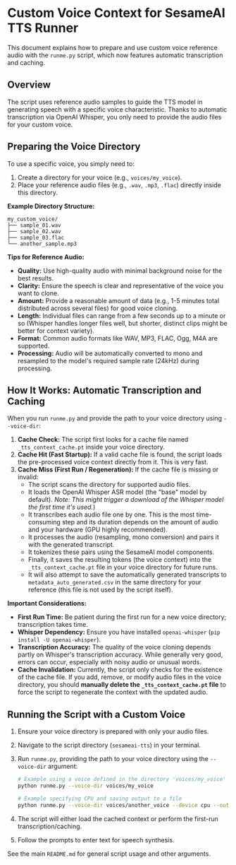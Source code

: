 # Custom Voice Context for SesameAI TTS Runner

This document explains how to prepare and use custom voice reference audio with the `runme.py` script, which now features automatic transcription and caching.

## Overview

The script uses reference audio samples to guide the TTS model in generating speech with a specific voice characteristic. Thanks to automatic transcription via OpenAI Whisper, you only need to provide the audio files for your custom voice.

## Preparing the Voice Directory

To use a specific voice, you simply need to:

1.  Create a directory for your voice (e.g., `voices/my_voice`).
2.  Place your reference audio files (e.g., `.wav`, `.mp3`, `.flac`) directly inside this directory.

**Example Directory Structure:**

```
my_custom_voice/
├── sample_01.wav
├── sample_02.wav
├── sample_03.flac
└── another_sample.mp3
```

**Tips for Reference Audio:**

*   **Quality:** Use high-quality audio with minimal background noise for the best results.
*   **Clarity:** Ensure the speech is clear and representative of the voice you want to clone.
*   **Amount:** Provide a reasonable amount of data (e.g., 1-5 minutes total distributed across several files) for good voice cloning.
*   **Length:** Individual files can range from a few seconds up to a minute or so (Whisper handles longer files well, but shorter, distinct clips might be better for context variety).
*   **Format:** Common audio formats like WAV, MP3, FLAC, Ogg, M4A are supported.
*   **Processing:** Audio will be automatically converted to mono and resampled to the model's required sample rate (24kHz) during processing.

## How It Works: Automatic Transcription and Caching

When you run `runme.py` and provide the path to your voice directory using `--voice-dir`:

1.  **Cache Check:** The script first looks for a cache file named `_tts_context_cache.pt` inside your voice directory.
2.  **Cache Hit (Fast Startup):** If a valid cache file is found, the script loads the pre-processed voice context directly from it. This is very fast.
3.  **Cache Miss (First Run / Regeneration):** If the cache file is missing or invalid:
    *   The script scans the directory for supported audio files.
    *   It loads the OpenAI Whisper ASR model (the "base" model by default). *Note: This might trigger a download of the Whisper model the first time it's used.*)
    *   It transcribes each audio file one by one. This is the most time-consuming step and its duration depends on the amount of audio and your hardware (GPU highly recommended).
    *   It processes the audio (resampling, mono conversion) and pairs it with the generated transcript.
    *   It tokenizes these pairs using the SesameAI model components.
    *   Finally, it saves the resulting tokens (the voice context) into the `_tts_context_cache.pt` file in your voice directory for future runs.
    *   It will also attempt to save the automatically generated transcripts to `metadata_auto_generated.csv` in the same directory for your reference (this file is not used by the script itself).

**Important Considerations:**

*   **First Run Time:** Be patient during the first run for a new voice directory; transcription takes time.
*   **Whisper Dependency:** Ensure you have installed `openai-whisper` (`pip install -U openai-whisper`).
*   **Transcription Accuracy:** The quality of the voice cloning depends partly on Whisper's transcription accuracy. While generally very good, errors can occur, especially with noisy audio or unusual words.
*   **Cache Invalidation:** Currently, the script only checks for the existence of the cache file. If you add, remove, or modify audio files in the voice directory, you should **manually delete the `_tts_context_cache.pt` file** to force the script to regenerate the context with the updated audio.

## Running the Script with a Custom Voice

1.  Ensure your voice directory is prepared with only your audio files.
2.  Navigate to the script directory (`sesameai-tts`) in your terminal.
3.  Run `runme.py`, providing the path to your voice directory using the `--voice-dir` argument:

    ```bash
    # Example using a voice defined in the directory 'voices/my_voice'
    python runme.py --voice-dir voices/my_voice

    # Example specifying CPU and saving output to a file
    python runme.py --voice-dir voices/another_voice --device cpu --output-wav interaction_output.wav
    ```

4.  The script will either load the cached context or perform the first-run transcription/caching.
5.  Follow the prompts to enter text for speech synthesis.

See the main `README.md` for general script usage and other arguments. 